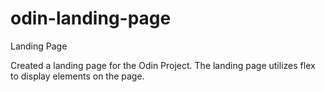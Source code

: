 # odin-landing-page

Landing Page

Created a landing page for the Odin Project.
The landing page utilizes flex to display elements on the page. 